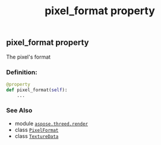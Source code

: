 ﻿---
title: pixel_format property
second_title: Aspose.3D for Python via .NET API References
description: 
type: docs
weight: 160
url: /aspose.threed.render/texturedata/pixel_format/
is_root: false
---

## pixel_format property


The pixel's format
### Definition:
```python
@property
def pixel_format(self):
    ...
```

### See Also
* module [`aspose.threed.render`](../../)
* class [`PixelFormat`](/3d/python-net/aspose.threed.render/pixelformat)
* class [`TextureData`](/3d/python-net/aspose.threed.render/texturedata)
